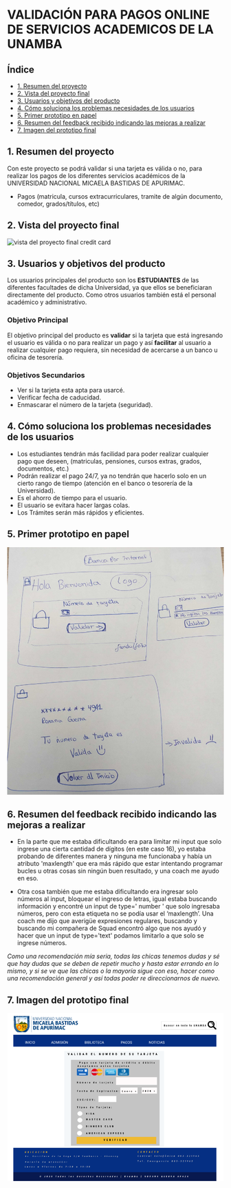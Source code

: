 # VALIDACIÓN PARA PAGOS ONLINE DE SERVICIOS ACADEMICOS DE LA UNAMBA

## Índice

* [1. Resumen del proyecto](#1-resumen-del-proyecto)
* [2. Vista del proyecto final](#2-vista-del-proyecto-final)
* [3. Usuarios y objetivos del producto](#3-usuarios-y-objetivos-del-producto)
* [4. Cómo soluciona los problemas necesidades de los usuarios](#4-cómo-soluciona-los-problemas-necesidades-de-los-usuarios)
* [5. Primer prototipo en papel](#5-primer-prototipo-en-papel)
* [6. Resumen del feedback recibido indicando las mejoras a realizar](#6-resumen-del-feedback-recibido-indicando-las-mejoras-a-realizar)
* [7. Imagen del prototipo final](#7-imagen-del-prototipo-final)

## 1. Resumen del proyecto

Con este proyecto se podrá validar si una tarjeta es válida o no, para realizar los pagos de los diferentes servicios académicos de la UNIVERSIDAD NACIONAL MICAELA BASTIDAS DE APURIMAC. 
  * Pagos (matricula, cursos extracurriculares, tramite de algún documento, comedor, grados/títulos, etc)

## 2. Vista del proyecto final

![vista del proyecto final credit card](https://github.com/roxanaguerra/LIM012-card-validation/blob/master/src/img/DISE%C3%91O%20FINAL%20CREDIT_CARD.JPG)

## 3. Usuarios y objetivos del producto

Los usuarios principales del producto son los **ESTUDIANTES** de las diferentes facultades de dicha
Universidad, ya que ellos se beneficiaran directamente del producto. Como otros usuarios también está el personal académico  y administrativo.

### Objetivo Principal

El objetivo principal del producto es **validar** si la tarjeta que está ingresando el usuario es válida o no para realizar un pago y así **facilitar** al usuario a realizar cualquier pago requiera, sin necesidad de acercarse a un banco u oficina de tesorería.

### Objetivos Secundarios

* Ver si la tarjeta esta apta para usarcé.
* Verificar fecha de caducidad.	
* Enmascarar el número de la tarjeta (seguridad).

## 4. Cómo soluciona los problemas necesidades de los usuarios

* Los estudiantes tendrán más facilidad para poder realizar cualquier pago que deseen, (matriculas, pensiones, cursos extras, grados, documentos, etc.)
* Podrán realizar el pago 24/7, ya no tendrán que hacerlo solo en un cierto rango de tiempo (atención en el banco o tesorería de la Universidad).
* Es el ahorro de tiempo para el usuario.
*	El usuario se evitara hacer largas colas.
*	Los Trámites serán más rápidos y eficientes.

## 5. Primer prototipo en papel

![prototipo en papel](https://github.com/roxanaguerra/LIM012-card-validation/blob/master/src/img/PROTOTIPO%20EN%20PAPEL%20CREDIT%20CARD.jpg)

## 6. Resumen del feedback recibido indicando las mejoras a realizar

 * En la parte que me estaba dificultando era para limitar mi input que solo ingrese una cierta cantidad de dígitos (en este caso 16), yo estaba probando de diferentes manera y ninguna me funcionaba y había un atributo 'maxlength' que era más rápido que estar intentando programar bucles u otras cosas sin ningún buen resultado, y una coach me ayudo en eso.
 
* Otra cosa también que me estaba dificultando era ingresar solo números al input, bloquear el ingreso de letras, igual estaba buscando información y encontré un input de type=' number ' que solo ingresaba números, pero con esta etiqueta no se podía usar el ‘maxlength’. Una coach me dijo que averigüe expresiones regulares, buscando y buscando mi compañera de Squad encontró algo que nos ayudó y hacer que un input de type='text' podamos limitarlo a que solo se ingrese números.

*Como una recomendación mía seria, todas las chicas tenemos dudas y sé que hay dudas que se deben de repetir mucho y hasta estar errando en lo mismo, y si se ve que las chicas o la mayoría sigue con eso, hacer como una recomendación general y así todas poder re direccionarnos de nuevo.*


## 7. Imagen del prototipo final

![prototipo final](https://github.com/roxanaguerra/LIM012-card-validation/blob/master/src/img/FIGMA%20CREDIT_CARD.PNG)
